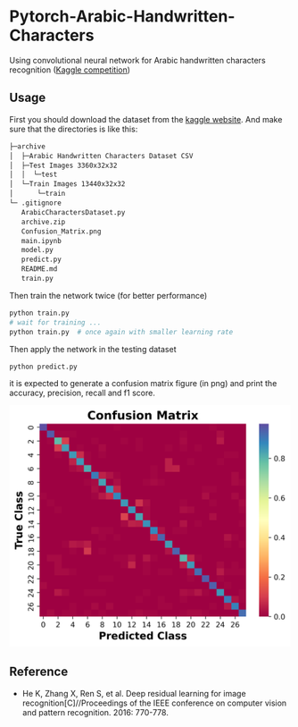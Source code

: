 # Pytorch-Arabic-Handwritten-Characters
Using convolutional neural network for Arabic handwritten characters recognition ([Kaggle competition](https://www.kaggle.com/datasets/mloey1/ahcd1))

## Usage

First you should download the dataset from the [kaggle website](https://www.kaggle.com/datasets/mloey1/ahcd1). And make sure that the directories is like this: 

```sh
├─archive
│  ├─Arabic Handwritten Characters Dataset CSV
│  ├─Test Images 3360x32x32
│  │  └─test
│  └─Train Images 13440x32x32
│      └─train
└─ .gitignore
   ArabicCharactersDataset.py
   archive.zip
   Confusion_Matrix.png
   main.ipynb
   model.py
   predict.py
   README.md
   train.py
```

Then train the network twice (for better performance)
```sh
python train.py
# wait for training ...
python train.py  # once again with smaller learning rate
```

Then apply the network in the testing dataset
```sh
python predict.py
```
it is expected to generate a confusion matrix figure (in png) and print the accuracy, precision, recall and f1 score. 

![](./Confusion_Matrix.png)


## Reference 

- He K, Zhang X, Ren S, et al. Deep residual learning for image recognition[C]//Proceedings of the IEEE conference on computer vision and pattern recognition. 2016: 770-778.